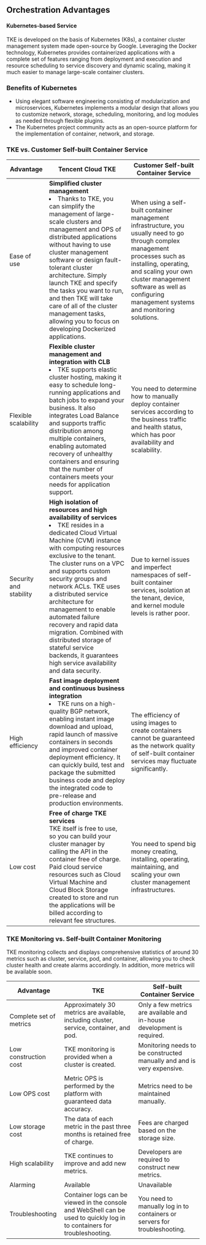 ## Orchestration Advantages
#### Kubernetes-based Service

TKE is developed on the basis of Kubernetes (K8s), a container cluster management system made open-source by Google. Leveraging the Docker technology, Kubernetes provides containerized applications with a complete set of features ranging from deployment and execution and resource scheduling to service discovery and dynamic scaling, making it much easier to manage large-scale container clusters.

### Benefits of Kubernetes

- Using elegant software engineering consisting of modularization and microservices, Kubernetes implements a modular design that allows you to customize network, storage, scheduling, monitoring, and log modules as needed through flexible plugins.
- The Kubernetes project community acts as an open-source platform for the implementation of container, network, and storage.

### TKE vs. Customer Self-built Container Service

| Advantage | Tencent Cloud TKE | Customer Self-built Container Service |
|---------|---------|---------|
| Ease of use | <b>Simplified cluster management </b><br> <li>Thanks to TKE, you can simplify the management of large-scale clusters and management and OPS of distributed applications without having to use cluster management software or design fault-tolerant cluster architecture. Simply launch TKE and specify the tasks you want to run, and then TKE will take care of all of the cluster management tasks, allowing you to focus on developing Dockerized applications.| When using a self-built container management infrastructure, you usually need to go through complex management processes such as installing, operating, and scaling your own cluster management software as well as configuring management systems and monitoring solutions. |
| Flexible scalability | <b>Flexible cluster management and integration with CLB </b><br> <li>TKE supports elastic cluster hosting, making it easy to schedule long-running applications and batch jobs to expand your business. It also integrates Load Balance and supports traffic distribution among multiple containers, enabling automated recovery of unhealthy containers and ensuring that the number of containers meets your needs for application support.| You need to determine how to manually deploy container services according to the business traffic and health status, which has poor availability and scalability. |
| Security and stability | <b>High isolation of resources and high availability of services </b><br><li>TKE resides in a dedicated Cloud Virtual Machine (CVM) instance with computing resources exclusive to the tenant. The cluster runs on a VPC and supports custom security groups and network ACLs. TKE uses a distributed service architecture for management to enable automated failure recovery and rapid data migration. Combined with distributed storage of stateful service backends, it guarantees high service availability and data security.| Due to kernel issues and imperfect namespaces of self-built container services, isolation at the tenant, device, and kernel module levels is rather poor. |
| High efficiency | <b>Fast image deployment and continuous business integration </b><br><li>TKE runs on a high-quality BGP network, enabling instant image download and upload, rapid launch of massive containers in seconds and improved container deployment efficiency. It can quickly build, test and package the submitted business code and deploy the integrated code to pre-release and production environments. | The efficiency of using images to create containers cannot be guaranteed as the network quality of self-built container services may fluctuate significantly. |
| Low cost | <b>Free of charge TKE services </b><br>TKE itself is free to use, so you can build your cluster manager by calling the API in the container free of charge. Paid cloud service resources such as Cloud Virtual Machine and Cloud Block Storage created to store and run the applications will be billed according to relevant fee structures. | You need to spend big money creating, installing, operating, maintaining, and scaling your own cluster management infrastructures. |

### TKE Monitoring vs. Self-built Container Monitoring
TKE monitoring collects and displays comprehensive statistics of around 30 metrics such as cluster, service, pod, and container, allowing you to check cluster health and create alarms accordingly. In addition, more metrics will be available soon.

| Advantage | TKE | Self-built Container Service |
|---------|---------|---------|
| Complete set of metrics | Approximately 30 metrics are available, including cluster, service, container, and pod. | Only a few metrics are available and in-house development is required. |
| Low construction cost | TKE monitoring is provided when a cluster is created. | Monitoring needs to be constructed manually and and is very expensive. |
| Low OPS cost | Metric OPS is performed by the platform with guaranteed data accuracy. | Metrics need to be maintained manually. |
| Low storage cost | The data of each metric in the past three months is retained free of charge. | Fees are charged based on the storage size. |
| High scalability | TKE continues to improve and add new metrics. | Developers are required to construct new metrics. |
| Alarming | Available | Unavailable |
| Troubleshooting | Container logs can be viewed in the console and WebShell can be used to quickly log in to containers for troubleshooting. | You need to manually log in to containers or servers for troubleshooting. |
